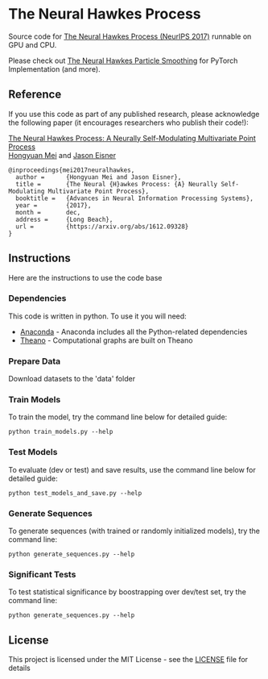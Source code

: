 # The Neural Hawkes Process
Source code for [The Neural Hawkes Process (NeurIPS 2017)](https://arxiv.org/abs/1612.09328) runnable on GPU and CPU.

Please check out [The Neural Hawkes Particle Smoothing](https://github.com/HMEIatJHU/neural-hawkes-particle-smoothing) for PyTorch Implementation (and more). 

## Reference
If you use this code as part of any published research, please acknowledge the following paper (it encourages researchers who publish their code!):

[The Neural Hawkes Process: A Neurally Self-Modulating Multivariate Point Process](https://arxiv.org/abs/1612.09328)  
[Hongyuan Mei](http://www.cs.jhu.edu/~hmei/) and [Jason Eisner](http://www.cs.jhu.edu/~jason/)
```
@inproceedings{mei2017neuralhawkes,
  author =      {Hongyuan Mei and Jason Eisner},
  title =       {The Neural {H}awkes Process: {A} Neurally Self-Modulating Multivariate Point Process},
  booktitle =   {Advances in Neural Information Processing Systems},
  year =        {2017},
  month =       dec,
  address =     {Long Beach},
  url =         {https://arxiv.org/abs/1612.09328}
}
```

## Instructions
Here are the instructions to use the code base

### Dependencies
This code is written in python. To use it you will need:
* [Anaconda](https://www.continuum.io/) - Anaconda includes all the Python-related dependencies
* [Theano](http://deeplearning.net/software/theano/) - Computational graphs are built on Theano

### Prepare Data
Download datasets to the 'data' folder

### Train Models
To train the model, try the command line below for detailed guide:
```
python train_models.py --help
```

### Test Models
To evaluate (dev or test) and save results, use the command line below for detailed guide:
```
python test_models_and_save.py --help
```

### Generate Sequences
To generate sequences (with trained or randomly initialized models), try the command line:
```
python generate_sequences.py --help
```

### Significant Tests
To test statistical significance by boostrapping over dev/test set, try the command line:
```
python generate_sequences.py --help
```

## License

This project is licensed under the MIT License - see the [LICENSE](LICENSE) file for details


